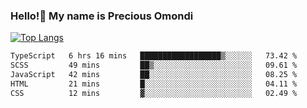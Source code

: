 ### Hello!👋 My name is Precious Omondi 

[![Top Langs](https://github-readme-stats.vercel.app/api/top-langs/?username=Presho99&langs_count=8&theme=dark)](https://github.com/Presho99/github-readme-stats)



<!--START_SECTION:waka-->

```txt
TypeScript   6 hrs 16 mins   ██████████████████▒░░░░░░   73.42 %
SCSS         49 mins         ██▒░░░░░░░░░░░░░░░░░░░░░░   09.61 %
JavaScript   42 mins         ██░░░░░░░░░░░░░░░░░░░░░░░   08.25 %
HTML         21 mins         █░░░░░░░░░░░░░░░░░░░░░░░░   04.11 %
CSS          12 mins         ▓░░░░░░░░░░░░░░░░░░░░░░░░   02.49 %
```

<!--END_SECTION:waka-->

